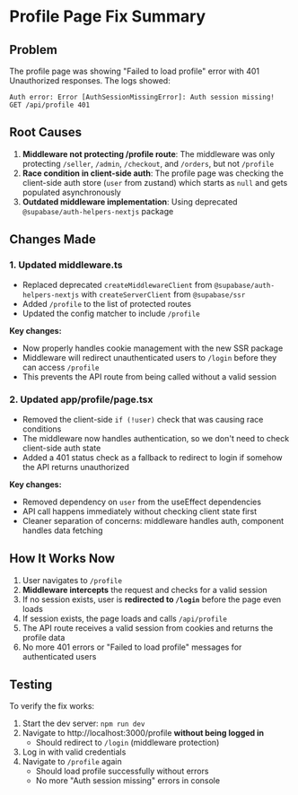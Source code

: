 # Profile Page Fix Summary

## Problem
The profile page was showing "Failed to load profile" error with 401 Unauthorized responses. The logs showed:
```
Auth error: Error [AuthSessionMissingError]: Auth session missing!
GET /api/profile 401
```

## Root Causes
1. **Middleware not protecting /profile route**: The middleware was only protecting `/seller`, `/admin`, `/checkout`, and `/orders`, but not `/profile`
2. **Race condition in client-side auth**: The profile page was checking the client-side auth store (`user` from zustand) which starts as `null` and gets populated asynchronously
3. **Outdated middleware implementation**: Using deprecated `@supabase/auth-helpers-nextjs` package

## Changes Made

### 1. Updated middleware.ts
- Replaced deprecated `createMiddlewareClient` from `@supabase/auth-helpers-nextjs` with `createServerClient` from `@supabase/ssr`
- Added `/profile` to the list of protected routes
- Updated the config matcher to include `/profile`

**Key changes:**
- Now properly handles cookie management with the new SSR package
- Middleware will redirect unauthenticated users to `/login` before they can access `/profile`
- This prevents the API route from being called without a valid session

### 2. Updated app/profile/page.tsx
- Removed the client-side `if (!user)` check that was causing race conditions
- The middleware now handles authentication, so we don't need to check client-side auth state
- Added a 401 status check as a fallback to redirect to login if somehow the API returns unauthorized

**Key changes:**
- Removed dependency on `user` from the useEffect dependencies
- API call happens immediately without checking client state first
- Cleaner separation of concerns: middleware handles auth, component handles data fetching

## How It Works Now

1. User navigates to `/profile`
2. **Middleware intercepts** the request and checks for a valid session
3. If no session exists, user is **redirected to `/login`** before the page even loads
4. If session exists, the page loads and calls `/api/profile`
5. The API route receives a valid session from cookies and returns the profile data
6. No more 401 errors or "Failed to load profile" messages for authenticated users

## Testing
To verify the fix works:
1. Start the dev server: `npm run dev`
2. Navigate to http://localhost:3000/profile **without being logged in**
   - Should redirect to `/login` (middleware protection)
3. Log in with valid credentials
4. Navigate to `/profile` again
   - Should load profile successfully without errors
   - No more "Auth session missing" errors in console
